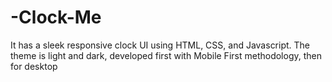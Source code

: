 # -Clock-Me
It has a sleek responsive clock UI using HTML, CSS, and Javascript. The theme is light and dark, developed first with Mobile First methodology, then for desktop
